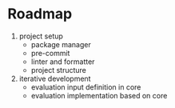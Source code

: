 # Roadmap

1. project setup
   - package manager
   - pre-commit
   - linter and formatter
   - project structure
2. iterative development
   - evaluation input definition in core
   - evaluation implementation based on core

